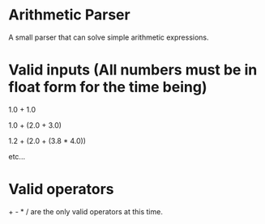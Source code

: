 # Arithmetic Parser
A small parser that can solve simple arithmetic expressions.

# Valid inputs (All numbers must be in float form for the time being)
1.0 + 1.0

1.0 + (2.0 + 3.0)

1.2 + (2.0 + (3.8 * 4.0))

etc...

# Valid operators
\+ - * / are the only valid operators at this time.